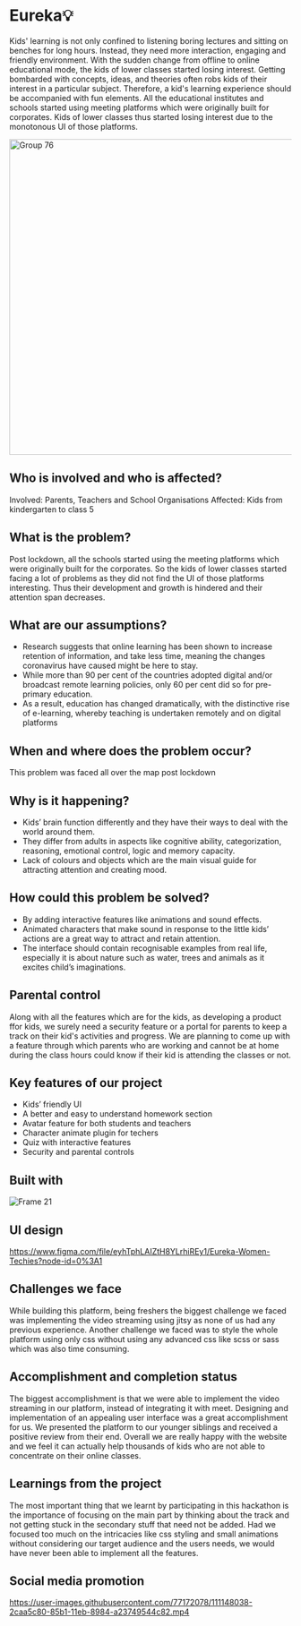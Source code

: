 # Eureka:bulb:

Kids' learning is not only confined to listening boring lectures and sitting on benches for long hours. Instead, they need more interaction, engaging and friendly environment. With the sudden change from offline to online educational mode, the kids of lower classes started losing interest. Getting bombarded with concepts, 
ideas, and theories often robs kids of their interest in a particular subject. Therefore, a kid's learning experience should be accompanied with fun elements. All the educational institutes and schools started using meeting platforms which were originally built for corporates. Kids of lower classes thus started losing interest due to the monotonous UI of those platforms. 

<img width="564" alt="Group 76" src="https://user-images.githubusercontent.com/77172078/111148013-25834e80-85b1-11eb-81f4-83a17b216981.png">


## Who is involved and who is affected?

Involved: Parents, Teachers and School Organisations
Affected: Kids from kindergarten to class 5

## What is the problem?

Post lockdown, all the schools started using the meeting platforms which were originally built for the corporates. So the kids of lower classes started facing a lot of problems as they did not find the UI of those platforms interesting. Thus their development and growth is hindered and their attention span decreases.

 
## What are our assumptions?

* Research suggests that online learning has been shown to increase retention of information, and take less time, meaning the changes coronavirus have caused might be here to stay. 
* While more than 90 per cent of the countries adopted digital and/or broadcast remote learning policies, only 60 per cent did so for pre-primary education.
* As a result, education has changed dramatically, with the distinctive rise of e-learning, whereby teaching is undertaken remotely and on digital platforms

## When and where does the problem occur?

This problem was faced all over the map post lockdown 

## Why is it happening?

* Kids’ brain function differently and they have their ways to deal with the world around them.
* They differ from adults in aspects like cognitive ability, categorization, reasoning, emotional control, logic and memory capacity.
* Lack of colours and objects which are the main visual guide for attracting attention and creating mood. 


## How could this problem be solved?

* By adding interactive features like animations and sound effects.
* Animated characters that make sound in response to the little kids’ actions are a great way to attract and retain attention.
* The interface should contain recognisable examples from real life, especially it is about nature such as water, trees and animals as it excites child’s 
imaginations.

## Parental control

Along with all the features which are for the kids, as developing a product ffor kids, we surely need a security feature or a portal for parents to keep a track on their kid's activities and progress. We are planning to come up with a feature through which parents who are working and cannot be at home during the class hours could know if their kid is attending the classes or not. 

## Key features of our project

* Kids’ friendly UI
* A better and easy to understand homework section
* Avatar feature for both students and teachers
* Character animate plugin for techers
* Quiz with interactive features
* Security and parental controls

## Built with

![Frame 21](https://user-images.githubusercontent.com/77172078/111148052-316f1080-85b1-11eb-9498-535ba471e3b5.png)

## UI design

https://www.figma.com/file/eyhTphLAIZtH8YLrhiREy1/Eureka-Women-Techies?node-id=0%3A1

## Challenges we face

While building this platform, being freshers the biggest challenge we faced was implementing the video streaming using jitsy as none of us had any previous experience.
Another challenge we faced was to style the whole platform using only css without using any advanced css like scss or sass which was also time consuming. 

## Accomplishment and completion status

The biggest accomplishment is that we were able to implement the video streaming in our platform, instead of integrating it with meet. Designing and implementation of an appealing user interface was a great accomplishment for us. We presented the platform to our younger siblings and received a positive review from their end. Overall we are really happy with the website and we feel it can actually help thousands of kids who are not able to concentrate on their online classes.

## Learnings from the project

The most important thing that we learnt by participating in this hackathon is the importance of focusing on the main part by thinking about the track and not getting stuck in the secondary stuff that need not be added. Had we focused too much on the intricacies like css styling and small animations without considering our target audience and the users needs, we would have never been able to implement all the features.

## Social media promotion

https://user-images.githubusercontent.com/77172078/111148038-2caa5c80-85b1-11eb-8984-a23749544c82.mp4
